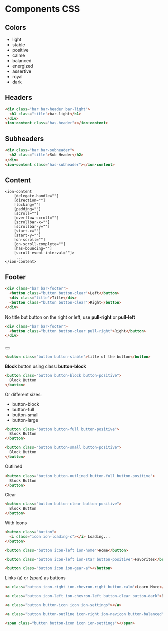 # Components CSS

## Colors

+ light
+ stable
+ positive
+ calme
+ balanced
+ energized
+ assertive
+ royal
+ dark

## Headers

```html
<div class="bar bar-header bar-light">
  <h1 class="title">bar-light</h1>
</div>
<ion-content class="has-header"></ion-content>
```

## Subheaders

```html
<div class="bar bar-subheader">
  <h2 class="title">Sub Header</h2>
</div>
<ion-content class="has-subheader"></ion-content>
```

## Content

```
<ion-content 
    [delegate-handle=""] 
    [direction=""] 
    [locking=""] 
    [padding=""] 
    [scroll=""] 
    [overflow-scroll=""] 
    [scrollbar-x=""] 
    [scrollbar-y=""] 
    [start-x=""] 
    [start-y=""] 
    [on-scroll=""] 
    [on-scroll-complete=""] 
    [has-bouncing=""] 
    [scroll-event-interval=""]>
     ... 
</ion-content>
```

## Footer

```html
<div class="bar bar-footer">
  <button class="button button-clear">Left</button>
  <div class="title">Title</div>
  <button class="button button-clear">Right</button>
</div>
```

No title but button on the right or left, use **pull-right** or **pull-left**

```html
<div class="bar bar-footer">
  <button class="button button-clear pull-right">Right</button>
</div>
```

## <button>

```html
<button class="button button-stable">title of the button</button>
```

**Block** button using class: **button-block**
```html
<button class="button button-block button-positive">
  Block Button
</button>
```

Or different sizes:

+ button-block
+ button-full
+ button-small
+ button-large

```html
<button class="button button-full button-positive">
  Block Button
</button>

<button class="button button-small button-positive">
  Block Button
</button>
```

Outlined

```html
<button class="button button-outlined button-full button-positive">
  Block Button
</button>
```

Clear

```html
<button class="button button-clear button-positive">
  Block Button
</button>


```

With Icons

```html
<button class="button">
  <i class="icon ion-loading-c"></i> Loading...
</button>

<button class="button icon-left ion-home">Home</button>

<button class="button icon-left ion-star button-positive">Favorites</button>

<button class="button icon ion-gear-a"></button>
```

Links (a) or (span) as buttons

```html
<a class="button icon-right ion-chevron-right button-calm">Learn More</a>

<a class="button icon-left ion-chevron-left button-clear button-dark">Back</a>

<a class="button button-icon icon ion-settings"></a>

<a class="button button-outline icon-right ion-navicon button-balanced">Reorder</a>

<span class="button button-icon icon ion-settings"></span>
```